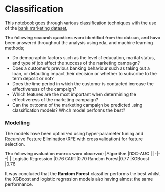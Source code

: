 # Classification

This notebook goes through various classification techniques with the use of the [bank marketing dataset.](https://archive.ics.uci.edu/ml/datasets/bank+marketing) 

The following research questions were identified from the dataset, and have been answered throughout the analysis using eda, and machine learning methods; 

 - Do demographic factors such as the level of education, marital status, and type of job affect the success of the marketing campaign?
 - Does a customer’s previous banking behaviour such as taking out a loan, or defaulting impact their decision on whether to subscribe to the term deposit or not?
 - Does the time period in which the customer is contacted increase the effectiveness of the campaign?
 - Which features are the most important when determining the effectiveness of the marketing campaign?
 - Can the outcome of the marketing campaign be predicted using classification models? Which model performs the best?

 

### Modelling

The models have been optimized using hyper-parameter tuning and Recursive Feature Elimination (RFE with cross validation) for feature selection.

The following evaluation metrics were observed; 
|Algorithm |ROC-AUC |
|-|--|
| Logistic Regression |0.76
CART|0.70
Random Forest|0.77
|XGBoost |0.76

It was concluded that the **Random Forest** classifier performs the best whilst the XGBoost and logistic regression models also having almost the same performance. 
